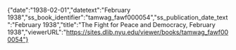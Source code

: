 {"date":"1938-02-01","datetext":"February 1938","ss_book_identifier":"tamwag_fawf000054","ss_publication_date_text":"February 1938","title":"The Fight for Peace and Democracy, February 1938","viewerURL":"https://sites.dlib.nyu.edu/viewer/books/tamwag_fawf000054"}